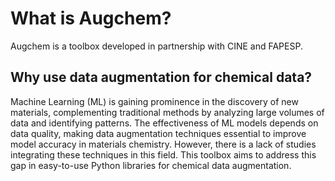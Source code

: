 # What is Augchem?

Augchem is a toolbox developed in partnership with CINE and FAPESP.

## Why use data augmentation for chemical data?

Machine Learning (ML) is gaining prominence in the discovery of new materials, complementing traditional methods by analyzing large volumes of data and identifying patterns. The effectiveness of ML models depends on data quality, making data augmentation techniques essential to improve model accuracy in materials chemistry. However, there is a lack of studies integrating these techniques in this field. This toolbox aims to address this gap in easy-to-use Python libraries for chemical data augmentation.